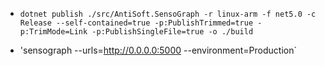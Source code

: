 


- `dotnet publish ./src/AntiSoft.SensoGraph -r linux-arm -f net5.0 -c Release --self-contained=true -p:PublishTrimmed=true -p:TrimMode=Link -p:PublishSingleFile=true -o ./build`


- 'sensograph --urls=http://0.0.0.0:5000 --environment=Production`
